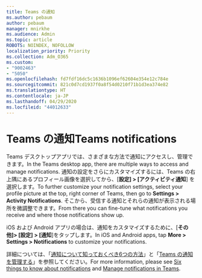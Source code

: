 ```yaml
---
title: Teams の通知
ms.author: pebaum
author: pebaum
manager: mnirkhe
ms.audience: Admin
ms.topic: article
ROBOTS: NOINDEX, NOFOLLOW
localization_priority: Priority
ms.collection: Adm_O365
ms.custom:
- "9002463"
- "5050"
ms.openlocfilehash: fd7fdf16dc5c1636b1096ef62604e354e12c784e
ms.sourcegitcommit: 821c0d7cd1937f0a8f54d0210f71b1d3ea374e82
ms.translationtype: HT
ms.contentlocale: ja-JP
ms.lasthandoff: 04/29/2020
ms.locfileid: "44012633"
---
```

# <a name="teams-notifications"></a><span data-ttu-id="9b9f9-102">Teams の通知</span><span class="sxs-lookup"><span data-stu-id="9b9f9-102">Teams notifications</span></span>

<span data-ttu-id="9b9f9-103">Teams デスクトップアプリでは、さまざまな方法で通知にアクセスし、管理できます。</span><span class="sxs-lookup"><span data-stu-id="9b9f9-103">In the Teams desktop app, there are multiple ways to access and manage notifications.</span></span> <span data-ttu-id="9b9f9-104">通知の設定をさらにカスタマイズするには、Teams の右上隅にあるプロフィール画像を選択してから、[**設定] > [アクティビティ通知**] を選択します。</span><span class="sxs-lookup"><span data-stu-id="9b9f9-104">To further customize your notification settings, select your profile picture at the top, right corner of Teams, then go to **Settings > Activity Notifications**.</span></span> <span data-ttu-id="9b9f9-105">そこから、受信する通知とそれらの通知が表示される場所を微調整できます。</span><span class="sxs-lookup"><span data-stu-id="9b9f9-105">From there you can fine-tune what notifications you receive and where those notifications show up.</span></span> 

<span data-ttu-id="9b9f9-106">iOS および Android アプリの場合は、通知をカスタマイズするために、[**その他]> [設定] > [通知**]をタップします。</span><span class="sxs-lookup"><span data-stu-id="9b9f9-106">In iOS and Android apps, tap **More > Settings > Notifications** to customize your notifications.</span></span>

<span data-ttu-id="9b9f9-107">詳細については、「[通知について知っておくべき6つの方法](https://support.microsoft.com/ja-JP/office/six-things-to-know-about-notifications-abb62c60-3d15-4968-b86a-42fea9c22cf4)」と「[Teams の通知を管理する](https://support.office.com/article/manage-notifications-in-teams-1cc31834-5fe5-412b-8edb-43fecc78413d#ID0EAABAAA)」を参照してください。</span><span class="sxs-lookup"><span data-stu-id="9b9f9-107">For more information, please see [Six things to know about notifications](https://support.microsoft.com/ja-JP/office/six-things-to-know-about-notifications-abb62c60-3d15-4968-b86a-42fea9c22cf4) and [Manage notifications in Teams](https://support.office.com/article/manage-notifications-in-teams-1cc31834-5fe5-412b-8edb-43fecc78413d#ID0EAABAAA).</span></span>
